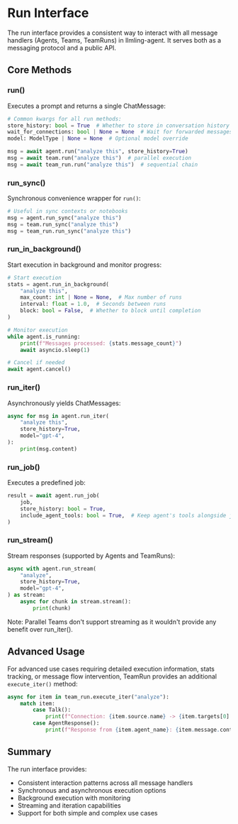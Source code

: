 # Run Interface

The run interface provides a consistent way to interact with all message handlers (Agents, Teams, TeamRuns) in llmling-agent.
It serves both as a messaging protocol and a public API.

## Core Methods

### run()

Executes a prompt and returns a single ChatMessage:

```python
# Common kwargs for all run methods:
store_history: bool = True  # Whether to store in conversation history
wait_for_connections: bool | None = None  # Wait for forwarded messages
model: ModelType | None = None  # Optional model override

msg = await agent.run("analyze this", store_history=True)
msg = await team.run("analyze this")  # parallel execution
msg = await team_run.run("analyze this")  # sequential chain
```

### run_sync()

Synchronous convenience wrapper for `run()`:

```python
# Useful in sync contexts or notebooks
msg = agent.run_sync("analyze this")
msg = team.run_sync("analyze this")
msg = team_run.run_sync("analyze this")
```

### run_in_background()

Start execution in background and monitor progress:

```python
# Start execution
stats = agent.run_in_background(
    "analyze this",
    max_count: int | None = None,  # Max number of runs
    interval: float = 1.0,  # Seconds between runs
    block: bool = False,  # Whether to block until completion
)

# Monitor execution
while agent.is_running:
    print(f"Messages processed: {stats.message_count}")
    await asyncio.sleep(1)

# Cancel if needed
await agent.cancel()
```

### run_iter()

Asynchronously yields ChatMessages:

```python
async for msg in agent.run_iter(
    "analyze this",
    store_history=True,
    model="gpt-4",
):
    print(msg.content)
```

### run_job()

Executes a predefined job:

```python
result = await agent.run_job(
    job,
    store_history: bool = True,
    include_agent_tools: bool = True,  # Keep agent's tools alongside job tools
)
```

### run_stream()

Stream responses (supported by Agents and TeamRuns):

```python
async with agent.run_stream(
    "analyze",
    store_history=True,
    model="gpt-4",
) as stream:
    async for chunk in stream.stream():
        print(chunk)
```

Note: Parallel Teams don't support streaming as it wouldn't provide any benefit over run_iter().

## Advanced Usage

For advanced use cases requiring detailed execution information, stats tracking, or message flow intervention,
TeamRun provides an additional `execute_iter()` method:

```python
async for item in team_run.execute_iter("analyze"):
    match item:
        case Talk():
            print(f"Connection: {item.source.name} -> {item.targets[0].name}")
        case AgentResponse():
            print(f"Response from {item.agent_name}: {item.message.content}")
```

## Summary

The run interface provides:

- Consistent interaction patterns across all message handlers
- Synchronous and asynchronous execution options
- Background execution with monitoring
- Streaming and iteration capabilities
- Support for both simple and complex use cases
